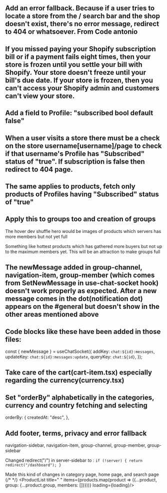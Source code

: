 
## Add an error fallback. Because if a user tries to locate a store from the / search bar and the shop doesn't exist, there's no error message, redirect to 404 or whatsoever. From Code antonio

## If you missed paying your Shopify subscription bill or if a payment fails eight times, then your store is frozen until you settle your bill with Shopify. Your store doesn't freeze until your bill's due date. If your store is frozen, then you can't access your Shopify admin and customers can't view your store.

## Add a field to Profile: "subscribed bool default false" 
## When a user visits a store there must be a check on the store username[username]/page to check if that username's Profile has "Subscribed" status of "true". If subscription is false then redirect to 404 page.
## The same applies to products, fetch only products of Profiles having "Subscribed" status of "true"
## Apply this to groups too and creation of groups

The hover dev shuffle hero would be images of products which servers has more members but not yet full

Something like hottest products which has gathered more buyers but not up to the maximum members yet. This will be an attraction to make groups full

## The newMessage added in group-channel, navigation-item, group-member (which comes from SetNewMessage in use-chat-socket hook) doesn't work properly as expected. After a new message comes in the dot(notification dot) appears on the #general but doesn't show in the other areas mentioned above

## Code blocks like these have been added in those files:
  const { newMessage } = useChatSocket({
    addKey: `chat:${id}:messages`,
    updateKey: `chat:${id}:messages:update`,
    queryKey: `chat:${id}`,
  });

## Take care of the cart(cart-item.tsx) especially regarding the currency(currency.tsx)

##  Set "orderBy" alphabetically in the categories, currency and country fetching and selecting

orderBy: {
      createdAt: "desc",
    },

## Add footer, terms, privacy and error fallback 

navigation-sidebar, navigation-item, group-channel, group-member, group-sidebar

Changed redirect("/") in server-sidebar to :
``if (!server) {
    return redirect("/dashboard");
  }``

Made this kind of changes in category page, home page, and search page
{/* <ProductList title=" " items={products} loading={loading}/> */}
        <ProductList title=" " items={products.map(product => ({...product, group: {...product.group, members: []}}))} loading={loading}/>

        

